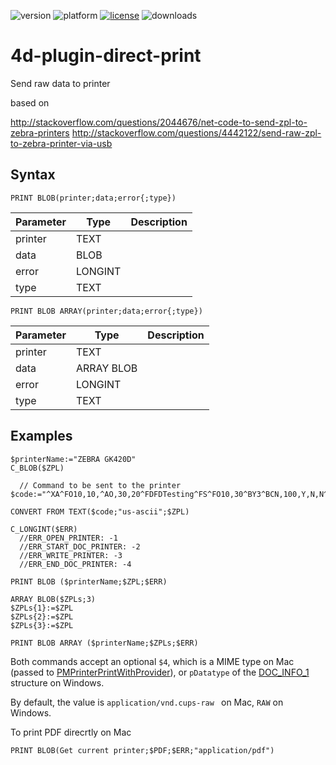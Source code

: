 ![version](https://img.shields.io/badge/version-17%2B-3E8B93)
![platform](https://img.shields.io/static/v1?label=platform&message=mac-intel%20|%20mac-arm20|%20win-64&color=blue)
[![license](https://img.shields.io/github/license/miyako/4d-plugin-direct-print)](LICENSE)
![downloads](https://img.shields.io/github/downloads/miyako/4d-plugin-direct-print/total)

# 4d-plugin-direct-print
Send raw data to printer

based on 

http://stackoverflow.com/questions/2044676/net-code-to-send-zpl-to-zebra-printers
http://stackoverflow.com/questions/4442122/send-raw-zpl-to-zebra-printer-via-usb

## Syntax

```4d
PRINT BLOB(printer;data;error{;type})
```

Parameter|Type|Description
------------|------------|----
printer|TEXT|
data|BLOB|
error|LONGINT|
type|TEXT|

```4d
PRINT BLOB ARRAY(printer;data;error{;type})
```

Parameter|Type|Description
------------|------------|----
printer|TEXT|
data|ARRAY BLOB|
error|LONGINT|
type|TEXT|

## Examples

```4d
$printerName:="ZEBRA GK420D"
C_BLOB($ZPL)

  // Command to be sent to the printer
$code:="^XA^FO10,10,^AO,30,20^FDFDTesting^FS^FO10,30^BY3^BCN,100,Y,N,N^FDTesting^FS^XZ"

CONVERT FROM TEXT($code;"us-ascii";$ZPL)

C_LONGINT($ERR)
  //ERR_OPEN_PRINTER: -1
  //ERR_START_DOC_PRINTER: -2
  //ERR_WRITE_PRINTER: -3
  //ERR_END_DOC_PRINTER: -4

PRINT BLOB ($printerName;$ZPL;$ERR)

ARRAY BLOB($ZPLs;3)
$ZPLs{1}:=$ZPL
$ZPLs{2}:=$ZPL
$ZPLs{3}:=$ZPL

PRINT BLOB ARRAY ($printerName;$ZPLs;$ERR)
```

Both commands accept an optional ``$4``, which is a MIME type on Mac (passed to [PMPrinterPrintWithProvider](https://developer.apple.com/reference/applicationservices/1461110-pmprinterprintwithprovider?language=objc)), or ``pDatatype`` of the [DOC_INFO_1](https://msdn.microsoft.com/en-us/library/windows/desktop/dd162471(v=vs.85).aspx) structure on Windows.

By default, the value is ``application/vnd.cups-raw `` on Mac, ``RAW`` on Windows.

To print PDF direcrtly on Mac

```4d
PRINT BLOB(Get current printer;$PDF;$ERR;"application/pdf")
```
